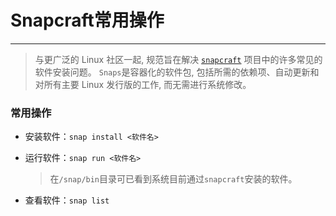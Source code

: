 # Snapcraft常用操作

---

> 与更广泛的 Linux 社区一起, 规范旨在解决 [`snapcraft`](https://snapcraft.io/) 项目中的许多常见的软件安装问题。 `Snaps`是容器化的软件包, 包括所需的依赖项、自动更新和对所有主要 Linux 发行版的工作, 而无需进行系统修改。

### 常用操作

- 安装软件：`snap install <软件名>`

- 运行软件：`snap run <软件名>`

  > 在`/snap/bin`目录可已看到系统目前通过`snapcraft`安装的软件。

- 查看软件：`snap list`